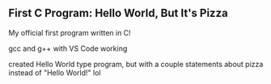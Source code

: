## First C Program: Hello World, But It's Pizza

My official first program written in C! 

gcc and g++ with VS Code working

created Hello World type program, but with a couple statements about pizza instead of "Hello World!" lol

